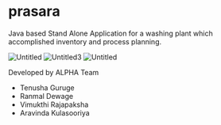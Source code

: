 # prasara

Java based Stand Alone Application for a washing plant which accomplished inventory and process planning.

<img src="https://i.ibb.co/nwJjw21/Untitled.jpg" alt="Untitled" border="0">

<img src="https://i.ibb.co/mCWM6L7/Untitled3.png" alt="Untitled3" border="0">

<img src="https://i.ibb.co/yQ43BKF/Untitled.png" alt="Untitled" border="0">

Developed by ALPHA Team
* Tenusha Guruge
* Ranmal Dewage
* Vimukthi Rajapaksha
* Aravinda Kulasooriya
